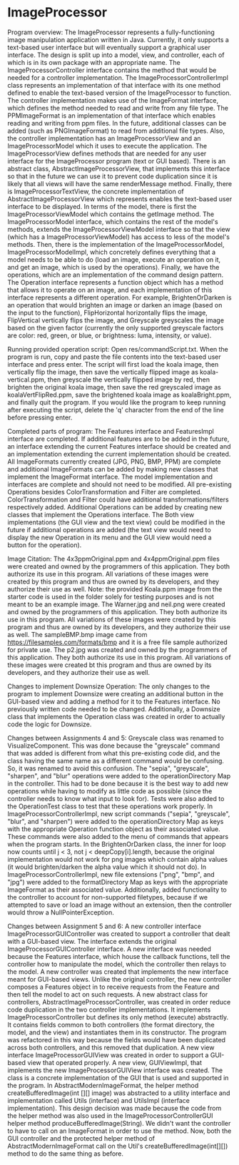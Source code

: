 # ImageProcessor
Program overview:
The ImageProcessor represents a fully-functioning image manipulation application written in Java. Currently, it only supports a text-based user interface but will 
eventually support a graphical user interface. The design is split up into a model, view, and controller, each of which is in its own package with an appropriate name.
The ImageProcessorController interface contains the method that would be needed for a controller implementation. The ImageProcessorControllerImpl class represents an
implementation of that interface with its one method defined to enable the text-based version of the ImageProcessor to function. The controller implementation makes use
of the ImageFormat interface, which defines the method needed to read and write from any file type. The PPMImageFormat is an implementation of that interface which
enables reading and writing from ppm files. In the future, additional classes can be added (such as PNGImageFormat) to read from additional file types. Also, the 
controller implementation has an ImageProcessorView and an ImageProcessorModel which it uses to execute the application. The ImageProcessorView defines methods that
are needed for any user interface for the ImageProcessor program (text or GUI based). There is an abstract class, AbstractImageProcessorView, that implements this
interface so that in the future we can use it to prevent code duplication since it is likely that all views will have the same renderMessage method. Finally, there is
ImageProcessorTextView, the concrete implementation of AbstractImageProcessorView which represents enables the text-based user interface to be displayed. In terms
of the model, there is first the ImageProcessorViewModel which contains the getImage method. The ImageProcessorModel interface, which contains the rest of the model's
methods, extends the ImageProcessorViewModel interface so that the view (which has a ImageProcessorViewModel) has access to less of the model's methods. Then, there is
the implementation of the ImageProcessorModel, ImageProcessorModelImpl, which concretely defines everything that a model needs to be able to do (load an image,
execute an operation on it, and get an image, which is used by the operations). Finally, we have the operations, which are an implementation of the command design
pattern. The Operation interface represents a function object which has a method that allows it to operate on an image, and each implementation of this interface 
represents a different operation. For example, BrightenOrDarken is an operation that would brighten an image or darken an image (based on the input to the function),
FlipHorizontal horizontally flips the image, FlipVertical vertically flips the image, and Greyscale greyscales the image based on the given factor (currently the only
supported greyscale factors are color: red, green, or blue, or brightness: luma, intensity, or value).

Running provided operation script:
Open res/commandScript.txt. When the program is run, copy and paste the file contents into the text-based user interface and press enter. The script will first load the koala image, then vertically flip the image, then save the vertically flipped image as koala-vertical.ppm, then greyscale the vertically flipped image by red, then brighten the original koala image, then save the red greyscaled image as koalaVertFlipRed.ppm, save the brightened koala image as koalaBright.ppm, and finally quit the program. If you would like the program to keep running after executing the script, delete the 'q' character from the end of the line before pressing enter.

Completed parts of program:
The Features interface and FeaturesImpl interface are completed. If additional features are to be added in the future, an interface extending the current Features interface should be created and an implementation extending the current implementation should be created. All ImageFormats currently created (JPG, PNG, BMP, PPM) are complete and additional ImageFormats can be added by making new classes that implement the ImageFormat interface. The model implementation and interfaces are complete and should not need to be modified. All pre-existing Operations besides ColorTransformation and Filter are completed. ColorTransformation and Filter could have additional transformations/filters respectively added. Additional Operations can be added by creating new classes that implement the Operations interface. The Both view implementations (the GUI view and the text view) could be modified in the future if additional operations are added (the text view would need to display the new Operation in its menu and the GUI view would need a button for the operation).

Image Citation:
The 4x3ppmOriginal.ppm and 4x4ppmOriginal.ppm files were created and owned by the programmers of this application. They both authorize its use in this program. All variations of these images were created by this program and thus are owned by its developers, and they authorize their use as well. Note: the provided Koala.ppm image from the starter code is used in the folder solely for testing purposes and is not meant to be an example image.
The Warner.jpg and neil.png were created and owned by the programmers of this application. They both authorize its use in this program. All variations of these images were created by this program and thus are owned by its developers, and they authorize their use as well.
The sampleBMP.bmp image came from https://filesamples.com/formats/bmp and it is a free file sample authorized for private use.
The p2.jpg was created and owned by the programmers of this application. They both authorize its use in this program. All variations of these images were created bt this program and thus are owned by its developers, and they authorize their use as well.

Changes to implement Downsize Operation:
The only changes to the program to implement Downsize were creating an additional button in the GUI-based view and adding a method for it to the Features interface. No previously written code needed to be changed. Additionally, a Downsize class that implements the Operation class was created in order to actually code the logic for Downsize.

Changes between Assignments 4 and 5:
Greyscale class was renamed to VisualizeComponent. This was done because the "greyscale" command that was added is different from what this pre-existing code did, and the class having the same name as a different command would be confusing. So, it was renamed to avoid this confusion.
The "sepia", "greyscale", "sharpen", and "blur" operations were added to the operationDirectory Map in the controller. This had to be done because it is the best way to add new operations while having to modify as little code as possible (since the controller needs to know what input to look for). Tests were also added to the OperationTest class to test that these operations work properly.
In ImageProcessorControllerImpl, new script commands ("sepia", "greyscale", "blur", and "sharpen") were added to the operationDirectory Map as keys with the appropriate Operation function object as their associated value. These commands were also added to the menu of commands that appears when the program starts.
In the BrightenOrDarken class, the inner for loop now counts until j < 3, not j < deepCopy[i].length, because the original implementation would not work for png images which contain alpha values (it would brighten/darken the alpha value which it should not do).
In ImageProcessorControllerImpl, new file extensions ("png", "bmp", and "jpg") were added to the formatDirectory Map as keys with the appropriate ImageFormat as their associated value. Additionally, added functionality to the controller to account for non-supported filetypes, because if we attempted to save or load an image without an extension, then the controller would throw a NullPointerException.

Changes between Assignment 5 and 6:
A new controller interface ImageProcessorGUIController was created to support a controller that dealt with a GUI-based view. The interface extends the original ImageProcessorGUIController interface. A new interface was needed because the Features interface, which house the callback functions, tell the controller how to manipulate the model, which the controller then relays to the model.
A new controller was created that implements the new interface meant for GUI-based views. Unlike the original controller, the new controller composes a Features object in to receive requests from the Feature and then tell the model to act on such requests.
A new abstract class for controllers, AbstractImageProcessorController, was created in order reduce code duplication in the two controller implementations. It implements ImageProcessorController but defines its only method (execute) abstractly. It contains fields common to both controllers (the format directory, the model, and the view) and instantiates them in its constructor. The program was refactored in this way because the fields would have been duplicated across both controllers, and this removed that duplication.
A new view interface ImageProcessorGUIView was created in order to support a GUI-based view that operated properly.
A new view, GUIViewImpl, that implements the new ImageProcessorGUIView interface was created. The class is a concrete implementation of the GUI that is used and supported in the program.
In AbstractModernImageFormat, the helper method createBufferedImage(int [][] image) was abstracted to a utility interface and implementation called Utils (interface) and UtilsImpl (interface implementation). This design decision was made because the code from the helper method was also used in the ImageProcessorControllerGUI helper method produceBufferedImage(String). We didn't want the controller to have to call on an ImageFormat in order to use the method. Now, both the GUI controller and the protected helper method of AbstractModernImageFormat call on the Util's createBufferedImage(int[][]) method to do the same thing as before.
